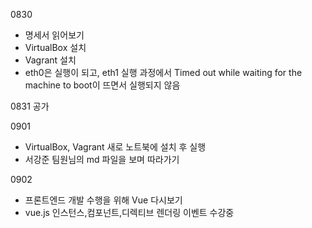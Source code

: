 
0830
- 명세서 읽어보기
- VirtualBox 설치
- Vagrant 설치
- eth0은 실행이 되고, eth1 실행 과정에서 Timed out while waiting for the machine to boot이 뜨면서 실행되지 않음

0831 공가

0901
- VirtualBox, Vagrant 새로 노트북에 설치 후 실행
- 서강준 팀원님의 md 파일을 보며 따라가기

0902
- 프론트엔드 개발 수행을 위해 Vue 다시보기
- vue.js 인스턴스,컴포넌트,디렉티브 렌더링 이벤트 수강중